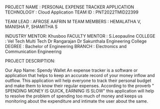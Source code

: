 
PROJECT NAME : PERSONAL EXPENSE TRACKER APPLICATION
TECHNOLOGY   : Cloud Application
TEAM ID      : PNT2022TMID22399
       
TEAM LEAD :
     AFROSE AAFRIN M
TEAM MEMBERS :
     HEMALATHA V, 
     MANISHA P,
     SHAMITHA S
     
INDUSTRY MENTOR: Khusboo
FACULTY MENTOR : S.Leopauline
COLLEGE : Vel Tech Multi Tech Dr Rangarajan Dr Sakunthala Engineering College
DEGREE  : Bachelor of Engineering
BRANCH  : Electronics and Communication Engineering


PROJECT DESCRIPTION:

Our App Name: Spendy Wallet
     An expense tracker is a software or application that helps to keep an accurate record of your money inflow and outflow. This application will help everyone to track their personal budget and make them to know their regular expenses.  According to the proverb " SPENDING MONEY IS QUICK, EARNING IS SLOW" this application will help to resolve the problem of spending too much of money and keeps us monitoring about the expenditure and intimate the user about the same.
        

